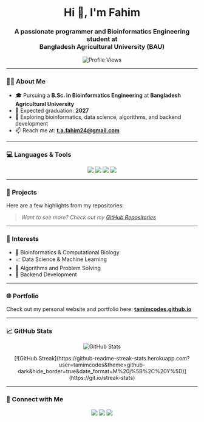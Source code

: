<h1 align="center">Hi 👋, I'm Fahim</h1>
<h3 align="center">A passionate programmer and Bioinformatics Engineering student at <br> Bangladesh Agricultural University (BAU)</h3>

<p align="center">
  <img src="https://komarev.com/ghpvc/?username=tamimcodes&label=Profile%20views&color=0e75b6&style=flat" alt="Profile Views" />
</p>

---

### 👨‍🎓 About Me

- 🎓 Pursuing a **B.Sc. in Bioinformatics Engineering** at **Bangladesh Agricultural University**
- 🎯 Expected graduation: **2027**
- 🌱 Exploring bioinformatics, data science, algorithms, and backend development
- 📫 Reach me at: **t.a.fahim24@gmail.com**

---

### 💻 Languages & Tools

<p align="center">
  <a href="https://www.python.org/" target="_blank"><img src="https://img.shields.io/badge/Python-3776AB?style=for-the-badge&logo=python&logoColor=white"/></a>
  <a href="https://isocpp.org/" target="_blank"><img src="https://img.shields.io/badge/C++-00599C?style=for-the-badge&logo=c%2B%2B&logoColor=white"/></a>
  <a href="https://www.oracle.com/java/" target="_blank"><img src="https://img.shields.io/badge/Java-007396?style=for-the-badge&logo=java&logoColor=white"/></a>
  <a href="https://www.php.net/" target="_blank"><img src="https://img.shields.io/badge/PHP-777BB4?style=for-the-badge&logo=php&logoColor=white"/></a>
</p>

---

### 📁 Projects

Here are a few highlights from my repositories:
<!-------------------------------------------
- 🔬 **[GeneSeqAnalyzer](https://github.com/tamimcodes/GeneSeqAnalyzer)** — A tool for analyzing and visualizing genetic sequences  
- 🧪 **[Protein-Structure-Visualizer](https://github.com/tamimcodes/Protein-Structure-Visualizer)** — 3D rendering of protein structures using Python  
- 📊 **[Student-Grade-Manager](https://github.com/tamimcodes/Student-Grade-Manager)** — Java-based CRUD application for managing student records  
--------------------------------------------->
> *Want to see more? Check out my [GitHub Repositories](https://github.com/tamimcodes?tab=repositories)*

---

### 🧠 Interests

- 🧬 Bioinformatics & Computational Biology  
- 📈 Data Science & Machine Learning  
- 🧠 Algorithms and Problem Solving  
- 🔧 Backend Development  


---

### 🌐 Portfolio

Check out my personal website and portfolio here: 
<a href="https://tamimcodes.github.io" target="_blank"><strong>tamimcodes.github.io</strong></a>

---

### 📈 GitHub Stats

<!----<p align="center">
  <img src="https://github-readme-stats.vercel.app/api?username=tamimcodes&show_icons=true&theme=tokyonight" alt="GitHub Stats" />
</p>

<p align="center">
  <img src="https://github-readme-streak-stats.herokuapp.com/?user=tamimcodes&theme=tokyonight" />
</p> ------>


<p align="center">
  <img src="https://github-readme-stats.vercel.app/api?username=tamimcodes&show_icons=true&theme=tokyonight" alt="GitHub Stats" />
</p>

<p align="center">
  [![GitHub Streak](https://github-readme-streak-stats.herokuapp.com?user=tamimcodes&theme=github-dark&hide_border=true&date_format=M%20j%5B%2C%20Y%5D)](https://git.io/streak-stats)
</p>


---

### 🤝 Connect with Me

<p align="center">
  <a href="https://www.linkedin.com/in/md-tamim-ahmed-fahim/" target="_blank"><img src="https://img.shields.io/badge/LinkedIn-blue?style=for-the-badge&logo=linkedin&logoColor=white"/></a>
  <a href="https://x.com/t_amim24" target="_blank"><img src="https://img.shields.io/badge/Twitter-1DA1F2?style=for-the-badge&logo=twitter&logoColor=white"/></a>
  <a href="mailto:t.a.fahim24@gmail.com" target="_blank"><img src="https://img.shields.io/badge/Gmail-D14836?style=for-the-badge&logo=gmail&logoColor=white"/></a>
</p>
